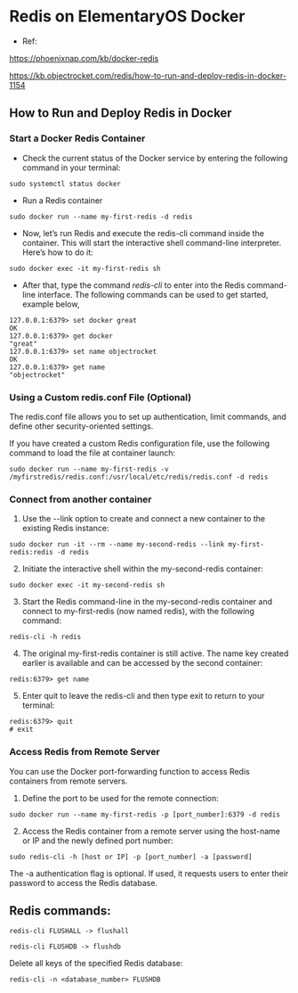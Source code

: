 
# Redis on ElementaryOS Docker

- Ref:

https://phoenixnap.com/kb/docker-redis

https://kb.objectrocket.com/redis/how-to-run-and-deploy-redis-in-docker-1154


## How to Run and Deploy Redis in Docker

### Start a Docker Redis Container

- Check the current status of the Docker service by entering the following command in your terminal:

`sudo systemctl status docker`

- Run a Redis container

`sudo docker run --name my-first-redis -d redis`

- Now, let’s run Redis and execute the redis-cli command inside the container. This will start the interactive shell command-line interpreter. Here’s how to do it:

`sudo docker exec -it my-first-redis sh`

- After that, type the command *redis-cli* to enter into the Redis command-line interface. The following commands can be used to get started, example below,

```
127.0.0.1:6379> set docker great
OK
127.0.0.1:6379> get docker
"great"
127.0.0.1:6379> set name objectrocket
OK
127.0.0.1:6379> get name
"objectrocket"
```

### Using a Custom redis.conf File (Optional)

The redis.conf file allows you to set up authentication, limit commands, and define other security-oriented settings.

If you have created a custom Redis configuration file, use the following command to load the file at container launch:

`sudo docker run --name my-first-redis -v /myfirstredis/redis.conf:/usr/local/etc/redis/redis.conf -d redis`


### Connect from another container

1. Use the --link option to create and connect a new container to the existing Redis instance:

`sudo docker run -it --rm --name my-second-redis --link my-first-redis:redis -d redis`


2. Initiate the interactive shell within the my-second-redis container:

`sudo docker exec -it my-second-redis sh`

3. Start the Redis command-line in the my-second-redis container and connect to my-first-redis (now named redis), with the following command:

`redis-cli -h redis`

4. The original my-first-redis container is still active. The name key created earlier is available and can be accessed by the second container:

`redis:6379> get name`

5. Enter quit to leave the redis-cli and then type exit to return to your terminal:

```
redis:6379> quit
# exit
```

### Access Redis from Remote Server
You can use the Docker port-forwarding function to access Redis containers from remote servers.

1. Define the port to be used for the remote connection:

`sudo docker run --name my-first-redis -p [port_number]:6379 -d redis`

2. Access the Redis container from a remote server using the host-name or IP and the newly defined port number:

`sudo redis-cli -h [host or IP] -p [port_number] -a [password]`

The -a authentication flag is optional. If used, it requests users to enter their password to access the Redis database.



## Redis commands:

`redis-cli FLUSHALL -> flushall`

`redis-cli FLUSHDB -> flushdb`

Delete all keys of the specified Redis database:

`redis-cli -n <database_number> FLUSHDB`

